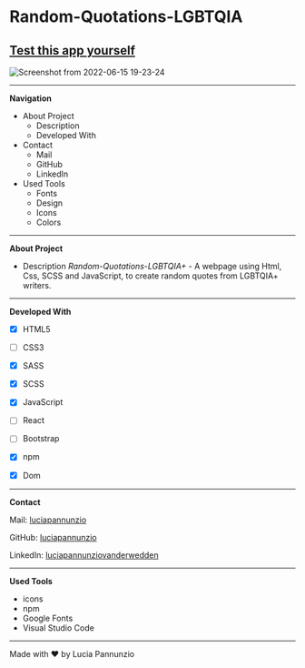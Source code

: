 # Random-Quotations-LGBTQIA

## [Test this app yourself]( )

![Screenshot from 2022-06-15 19-23-24](https://user-images.githubusercontent.com/89199990/173888411-ec2de090-1f22-4448-8790-933015655d68.png)







  
  
  
  * * *


**Navigation**
 - About Project
    - Description
    - Developed With
 - Contact
    - Mail
    - GitHub  
    - LinkedIn
 - Used Tools
    - Fonts
    - Design
    - Icons
    - Colors


* * *


**About Project**
 - Description
*Random-Quotations-LGBTQIA+* - A webpage using Html, Css, SCSS and JavaScript, to create random quotes from LGBTQIA+ writers.


* * *


**Developed With**
 - [x] HTML5
 - [ ] CSS3
 - [X] SASS
 - [X] SCSS
 - [X] JavaScript
 - [ ] React
 - [ ] Bootstrap
 - [X] npm
 - [X] Dom
 
 
 * * *
 
 
**Contact**

Mail: [luciapannunzio](https://mail.google.com/mail/u/0/#inbox)

GitHub: [luciapannunzio](https://github.com/luciapannunzio/)

LinkedIn: [luciapannunziovanderwedden](https://www.linkedin.com/in/luciapannunziovanderwedden/)


* * *


**Used Tools**
- icons
- npm
- Google Fonts
- Visual Studio Code


* * *


Made with :heart: by Lucia Pannunzio
